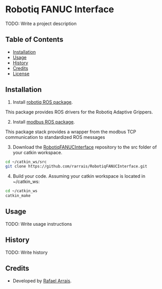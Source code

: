 # Robotiq FANUC Interface

TODO: Write a project description

## Table of Contents

* [Installation](#installation)
* [Usage](#usage)
* [History](#history)
* [Credits](#credits)
* [License](#license)

## <a name="installation"></a>Installation

1. Install [robotiq ROS package](http://wiki.ros.org/robotiq).

  This package provides ROS drivers for the  Robotiq Adaptive Grippers.

2. Install [modbus ROS package](http://wiki.ros.org/modbus).

  This package stack provides a wrapper from the modbus TCP communication to standardized ROS messages

3. Download the [RobotiqFANUCInterface](https://github.com/rarrais/RobotiqFANUCInterface.git) repository to the src folder of your catkin workspace.

  ```bash
  cd ~/catkin_ws/src
  git clone https://github.com/rarrais/RobotiqFANUCInterface.git
  ```
  
4. Build your code. Assuming your catkin workspace is located in ~/catkin_ws:

  ```bash
  cd ~/catkin_ws
  catkin_make
  ```

## <a name="usage"></a> Usage

TODO: Write usage instructions


## <a name="history"></a>History

TODO: Write history

## <a name="credits"></a>Credits

* Developed by [Rafael Arrais](https://github.com/rarrais). 

